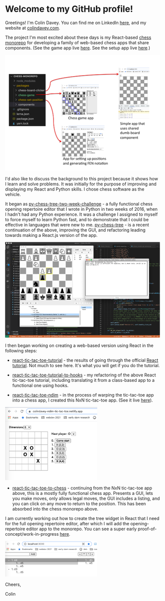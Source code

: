 # Welcome to my GitHub profile!

Greetings! I'm Colin Davey. You can find me on LinkedIn [here](https://www.linkedin.com/in/colinmdavey/), and my website at [colindavey.com](https://www.colindavey.com). 

The project I'm most excited about these days is my React-based [chess monorepo](https://github.com/colindavey/chess-monorepo) for developing a family of web-based chess apps that share components. (See the game app live [here](https://colindavey-chess-monorepo-game.netlify.app). See the setup app live [here](https://colindavey-chess-monorepo-setup.netlify.app).)

<img src="https://github.com/colindavey/colindavey/blob/main/images/chessMonorepoDiagram.jpg" width="600"/>

I'd also like to discuss the background to this project because it shows how I learn and solve problems. It was initially for the purpose of improving and displaying my React and Python skills. I chose chess software as the vehicle. 

It began as [py-chess-tree-two-week-challenge](https://github.com/colindavey/py-chess-tree-two-week-challenge) - a fully functional chess opening repertoire editor that I wrote in Python in two weeks of 2016, when I hadn't had any Python experience. It was a challenge I assigned to myself to force myself to learn Python fast, and to demonstrate that I could be effective in languages that were new to me. [py-chess-tree](https://github.com/colindavey/py-chess-tree) - is a recent continuation of the above, improving the GUI, and refactoring leading towards making a React.js version of the app. 

<img src="https://github.com/colindavey/colindavey/blob/main/images/py-chess-tree.png" width="600"/>

I then began working on creating a web-based version using React in the following steps: 

- [react-tic-tac-toe-tutorial](https://github.com/colindavey/react-tic-tac-toe-tutorial) - the results of going through the official [React tutorial](https://reactjs.org/tutorial/tutorial.html). Not much to see here. It's what you will get if you do the tutorial. 

- [react-tic-tac-toe-tutorial-to-hooks](https://github.com/colindavey/react-tic-tac-toe-tutorial-to-hooks) - my refactoring of the above React tic-tac-toe tutorial, including translating it from a class-based app to a functional one using hooks. 

- [react-tic-tac-toe-ndim](https://github.com/colindavey/react-tic-tac-toe-ndim) - in the process of warping the tic-tac-toe app into a chess app, I created this NxN tic-tac-toe app. (See it live [here](https://colindavey-ndim-tic-tac-toe.netlify.app)).

<img src="https://github.com/colindavey/colindavey/blob/main/images/ndim-tic-tac-toe.png" width="300"/>

- [react-tic-tac-toe-to-chess](https://github.com/colindavey/react-tic-tac-toe-to-chess) - continuing from the NxN tic-tac-toe app above, this is a mostly fully functional chess app. Presents a GUI, lets you make moves, only allows legal moves, the GUI includes a listing, and you can click on any move to return to the position. This has been absorbed into the chess monorepo above. 

I am currently working out how to create the tree widget in React that I need for the full opening repertoire editor, after which I will add the opening-repertoire editor app to the monorepo. You can see a super early proof-of-concept/work-in-progress [here](https://github.com/colindavey/tree-play).

<img src="https://github.com/colindavey/colindavey/blob/main/images/tree-play.png" width="300"/>

Cheers,

Colin

<!--
### Hi there 👋
**colindavey/colindavey** is a ✨ _special_ ✨ repository because its `README.md` (this file) appears on your GitHub profile.

Here are some ideas to get you started:

- 🔭 I’m currently working on ...
- 🌱 I’m currently learning ...
- 👯 I’m looking to collaborate on ...
- 🤔 I’m looking for help with ...
- 💬 Ask me about ...
- 📫 How to reach me: ...
- 😄 Pronouns: ...
- ⚡ Fun fact: ...
-->

